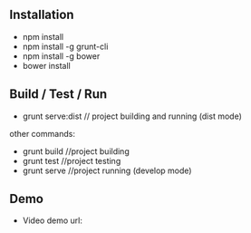 ## Installation

- npm install
- npm install -g grunt-cli
- npm install -g bower
- bower install

## Build / Test / Run 

- grunt serve:dist // project building and running (dist mode)

other commands:
- grunt build //project building
- grunt test //project testing  
- grunt serve //project running (develop mode)

## Demo

- Video demo url: 

